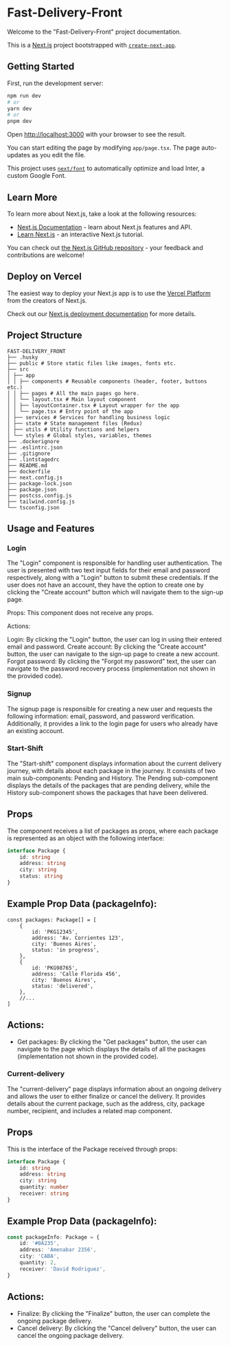 # Fast-Delivery-Front

Welcome to the "Fast-Delivery-Front" project documentation.

This is a [Next.js](https://nextjs.org/) project bootstrapped with [`create-next-app`](https://github.com/vercel/next.js/tree/canary/packages/create-next-app).

## Getting Started

First, run the development server:

```bash
npm run dev
# or
yarn dev
# or
pnpm dev
```

Open [http://localhost:3000](http://localhost:3000) with your browser to see the result.

You can start editing the page by modifying `app/page.tsx`. The page auto-updates as you edit the file.

This project uses [`next/font`](https://nextjs.org/docs/basic-features/font-optimization) to automatically optimize and load Inter, a custom Google Font.

## Learn More

To learn more about Next.js, take a look at the following resources:

-   [Next.js Documentation](https://nextjs.org/docs) - learn about Next.js features and API.
-   [Learn Next.js](https://nextjs.org/learn) - an interactive Next.js tutorial.

You can check out [the Next.js GitHub repository](https://github.com/vercel/next.js/) - your feedback and contributions are welcome!

## Deploy on Vercel

The easiest way to deploy your Next.js app is to use the [Vercel Platform](https://vercel.com/new?utm_medium=default-template&filter=next.js&utm_source=create-next-app&utm_campaign=create-next-app-readme) from the creators of Next.js.

Check out our [Next.js deployment documentation](https://nextjs.org/docs/deployment) for more details.

## Project Structure

```
FAST-DELIVERY_FRONT
├── .husky
├── public # Store static files like images, fonts etc.
├── src
│ ├── app
│ │ ├── components # Reusable components (header, footer, buttons etc.)
│ │ ├── pages # All the main pages go here.
│ │ └── layout.tsx # Main layout component
│ │ ├── layoutContainer.tsx # Layout wrapper for the app
│ │ └── page.tsx # Entry point of the app
│ ├── services # Services for handling business logic
│ ├── state # State management files (Redux)
│ ├── utils # Utility functions and helpers
│ └── styles # Global styles, variables, themes
├── .dockerignore
├── .eslintrc.json
├── .gitignore
├── .lintstagedrc
├── README.md
├── dockerfile
├── next.config.js
├── package-lock.json
├── package.json
├── postcss.config.js
├── tailwind.config.js
└── tsconfig.json
```

## Usage and Features

### Login

The "Login" component is responsible for handling user authentication. The user is presented with two text input fields for their email and password respectively, along with a "Login" button to submit these credentials. If the user does not have an account, they have the option to create one by clicking the "Create account" button which will navigate them to the sign-up page.

Props:
This component does not receive any props.

Actions:

Login: By clicking the "Login" button, the user can log in using their entered email and password.
Create account: By clicking the "Create account" button, the user can navigate to the sign-up page to create a new account.
Forgot password: By clicking the "Forgot my password" text, the user can navigate to the password recovery process (implementation not shown in the provided code).

### Signup

The signup page is responsible for creating a new user and requests the following information: email, password, and password verification. Additionally, it provides a link to the login page for users who already have an existing account.

### Start-Shift

The "Start-shift" component displays information about the current delivery journey, with details about each package in the journey. It consists of two main sub-components: Pending and History. The Pending sub-component displays the details of the packages that are pending delivery, while the History sub-component shows the packages that have been delivered.

## Props

The component receives a list of packages as props, where each package is represented as an object with the following interface:

```typescript
interface Package {
    id: string
    address: string
    city: string
    status: string
}
```

## Example Prop Data (packageInfo):

```
const packages: Package[] = [
    {
        id: 'PKG12345',
        address: 'Av. Corrientes 123',
        city: 'Buenos Aires',
        status: 'in progress',
    },
    {
        id: 'PKG98765',
        address: 'Calle Florida 456',
        city: 'Buenos Aires',
        status: 'delivered',
    },
    //...
]
```

## Actions:

-   Get packages: By clicking the "Get packages" button, the user can navigate to the page which displays the details of all the packages (implementation not shown in the provided code).

### Current-delivery

The "current-delivery" page displays information about an ongoing delivery and allows the user to either finalize or cancel the delivery. It provides details about the current package, such as the address, city, package number, recipient, and includes a related map component.

## Props

This is the interface of the Package received through props:

```typescript
interface Package {
    id: string
    address: string
    city: string
    quantity: number
    receiver: string
}
```

## Example Prop Data (packageInfo):

```typescript
const packageInfo: Package = {
    id: '#0A235',
    address: 'Amenabar 2356',
    city: 'CABA',
    quantity: 2,
    receiver: 'David Rodriguez',
}
```

## Actions:

-   Finalize: By clicking the "Finalize" button, the user can complete the ongoing package delivery.
-   Cancel delivery: By clicking the "Cancel delivery" button, the user can cancel the ongoing package delivery.
